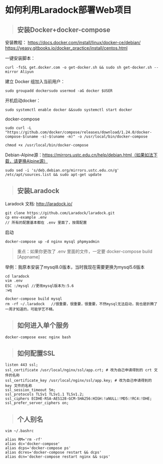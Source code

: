 # 如何利用Laradock部署Web项目

> ## 安装Docker+docker-compose

安装教程：
https://docs.docker.com/install/linux/docker-ce/debian/
https://yeasy.gitbooks.io/docker_practice/install/centos.html

 一键安装脚本：

```
curl -fsSL get.docker.com -o get-docker.sh && sudo sh get-docker.sh --mirror Aliyun
```

 建立 Docker 组加入当前用户：

```
sudo groupadd dockersudo usermod -aG docker $USER
```

 开机启动docker：

```
sudo systemctl enable docker &&sudo systemctl start docker
```

docker-compose

```
sudo curl -L "https://github.com/docker/compose/releases/download/1.24.0/docker-compose-$(uname -s)-$(uname -m)" -o /usr/local/bin/docker-compose

chmod +x /usr/local/bin/docker-compose
```

Debian-Alpine源：https://mirrors.ustc.edu.cn/help/debian.html（如果如法下载，请更换Alpine源）

```
sudo sed -i 's/deb.debian.org/mirrors.ustc.edu.cn/g' /etc/apt/sources.list && sudo apt-get update
```

> ## 安装Laradock

Laradock 文档: http://laradock.io/

```
git clone https://github.com/Laradock/laradock.git
cp env-example .env 
// 所有的配置基本都在 .env 里面了，按需配置
```

启动

```
docker-compose up -d nginx mysql phpmyadmin
```

> 重点：如果你更改了 .env 里面的文件，一定要 docker-compose build [Appname]

举例：我原本安装了mysql8.0版本，当时我现在需要更换为mysql5.6版本

```
cd laradock
vim .env
ESC :/mysql //更改mysql版本为:5.6
:wq
```

```
docker-compose build mysql
rm -rf ~/.laradock   //很重要，很重要，很重要，不然mysql无法启动，我也是折腾了一周才知道的，可能学艺不精。
```

> ## 如何进入单个服务

```
docker-compose exec nginx bash
```

> ## 如何配置SSL

```
listen 443 ssl; 
ssl_certificate /usr/local/nginx/ssl/app.crt; # 改为自己申请得到的 crt 文件的名称
ssl_certificate_key /usr/local/nginx/ssl/app.key; # 改为自己申请得到的 key 文件的名称
ssl_session_timeout 5m;
ssl_protocols TLSv1 TLSv1.1 TLSv1.2;
ssl_ciphers ECDHE-RSA-AES128-GCM-SHA256:HIGH:!aNULL:!MD5:!RC4:!DHE;
ssl_prefer_server_ciphers on;	
```

> ## 个人别名

```
vim ~/.bashrc
```

```
alias RM='rm -rf'
alias dc='docker-compose'
alias dcps='docker-compose ps'
alias dcres='docker-compose restart && dcps'
alias dcn='docker-compose restart nginx && scps'
```


